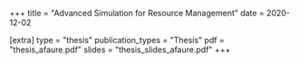 +++
title = "Advanced Simulation for Resource Management"
date = 2020-12-02

[extra]
type = "thesis"
publication_types = "Thesis"
pdf = "thesis_afaure.pdf"
slides = "thesis_slides_afaure.pdf"
+++
